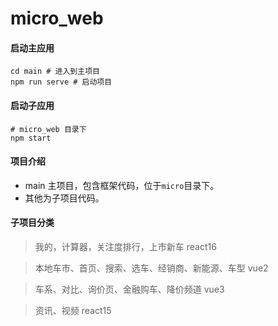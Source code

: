 # micro_web

#### 启动主应用
```shell script
cd main # 进入到主项目
npm run serve # 启动项目
```

#### 启动子应用
```shell script
# micro_web 目录下
npm start 
```

#### 项目介绍

- main 主项目，包含框架代码，位于`micro`目录下。
- 其他为子项目代码。 


#### 子项目分类
> 我的，计算器，关注度排行，上市新车 react16

> 本地车市、首页、搜索、选车、经销商、新能源、车型   vue2

> 车系、对比、询价页、金融购车、降价频道  vue3

> 资讯、视频  react15